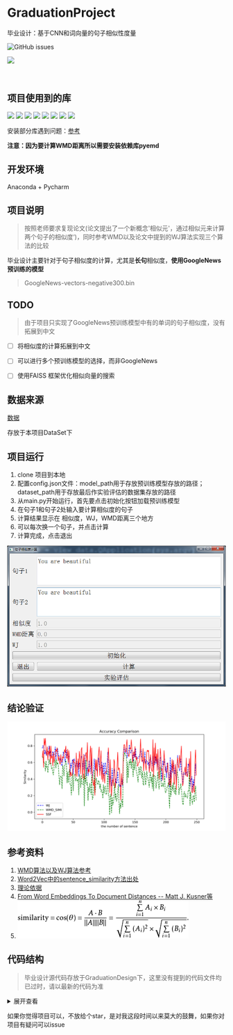 # GraduationProject
毕业设计：基于CNN和词向量的句子相似性度量

![GitHub issues](https://img.shields.io/github/issues/sivanWu0222/GraduationProject.svg?color=s&label=issue&style=flat-square)

![](https://img.shields.io/badge/build-passing-brightgreen.svg)

<br/>

## 项目使用到的库
![](https://img.shields.io/badge/Pytohn-3.7.0-green.svg?style=plastic&logo=python)
![](https://img.shields.io/badge/pandas-1.15.4-green.svg)
![](https://img.shields.io/badge/matplotlib-2.2.3-green.svg)
![](https://img.shields.io/badge/numpy-1.15.4-green.svg)
![](https://img.shields.io/badge/gensim-3.7.2-green.svg)
![](https://img.shields.io/badge/nltk-3.3-green.svg)
![](https://img.shields.io/badge/PyQt-5.9.2-green.svg)
![](https://img.shields.io/badge/pyemd-0.5.1-green.svg)

安装部分库遇到问题：[参考](http://www.sivan.tech/2019/04/25/%E6%AF%95%E4%B8%9A%E8%AE%BE%E8%AE%A1%E9%81%87%E5%88%B0%E7%9A%84%E4%B8%80%E4%BA%9B%E9%97%AE%E9%A2%98/)

**注意：因为要计算WMD距离所以需要安装依赖库pyemd**

##  开发环境
Anaconda + Pycharm

## 项目说明
> 按照老师要求复现论文(论文提出了一个新概念'相似元'，通过相似元来计算两个句子的相似度‘)，同时参考WMD以及论文中提到的WJ算法实现三个算法的比较

毕业设计主要针对于句子相似度的计算，尤其是**长句**相似度，**使用GoogleNews预训练的模型**

> GoogleNews-vectors-negative300.bin

## TODO
> 由于项目只实现了GoogleNews预训练模型中有的单词的句子相似度，没有拓展到中文
- [ ] 将相似度的计算拓展到中文

- [ ] 可以进行多个预训练模型的选择，而非GoogleNews

- [ ] 使用FAISS 框架优化相似向量的搜索


## 数据来源
[数据](http://ixa2.si.ehu.es/stswiki/index.php/Main_Page)

存放于本项目DataSet下


## 项目运行
1. clone 项目到本地
2. 配置config.json文件：model_path用于存放预训练模型存放的路径；dataset_path用于存放最后作实验评估的数据集存放的路径
3. 从main.py开始运行，首先要点击初始化按钮加载预训练模型
4. 在句子1和句子2处输入要计算相似度的句子
5. 计算结果显示在 相似度，WJ，WMD距离三个地方
6. 可以每次换一个句子，并点击计算
7. 计算完成，点击退出

![运行图](./项目运行图.png)

## 结论验证
![精度比较](./GraduationDesign/SSFN_V6_02/test.png)

## 参考资料


1. [WMD算法以及WJ算法参考](https://github.com/jsksxs360/Word2Vec)
2. [Word2Vec中的sentence_similarity方法出处](http://xueshu.baidu.com/usercenter/paper/show?paperid=59d3626fc14491c996a983186cc6d155&site=xueshu_se&hitarticle=1)
3. [理论依据](https://kexue.fm/archives/4677#%E5%8F%A5%E5%AD%90%E7%9A%84%E7%9B%B8%E4%BC%BC%E5%BA%A6)
4. [From Word Embeddings To Document Distances -- Matt J. Kusner等](http://xueshu.baidu.com/usercenter/paper/show?paperid=80e0aebd3cb631a88e2b8ae3ef61d61d&site=xueshu_se)
5. ![余弦距离计算公式](./余弦距离.jpg)


## 代码结构
> 毕业设计源代码存放于GraduationDesign下，这里没有提到的代码文件均已过时，请以最新的代码为准
<details>
<summary>展开查看</summary>
<pre><code>.
├── GraduationDesign
│   ├── main.py	项目运行点
│   ├── SSFN_V6_02		第6版：实现功能的垂直分割，同时实现三个算法的实验评估
│   │   ├── Methods
│   │   │   ├── SSFN
│   │   │   │──── └── SSF_V3.py 	复现论文中的SSF函数
│   │   │   ├── WJ
│   │   │   │──── └── wj_similarity.py	论文中的比对方法：计算两个句子的余弦相似度
│   │   │   ├── WMD
│   │   │   │──── └── wmd_distance.py	 论文中的比对方法2：计算两个句子的WMD距离
│   │   │   ├── Word2Vec.py			加载并使用GoogleNews预训练的模型进行计算
│   │   ├── util
│   │   │   │──── └── util.py	 工具模块，实现词语权重计算，模型的加载等
│   │   ├── view
│   │   │   │──── └── view_data.py	 使用PyQt5编写界面
│   │   ├── datahelper
│   │   │   │──── └── data_process.py	 对实验评估数据集的处理
│   │   ├── experiment_show
│   │   │   │──── └── result_img.py	 三种实验方法比对并在本地生成最后的比对结果图</code></pre>
</details>

如果你觉得项目可以，不放给个star，是对我这段时间以来莫大的鼓舞，如果你对项目有疑问可以issue
